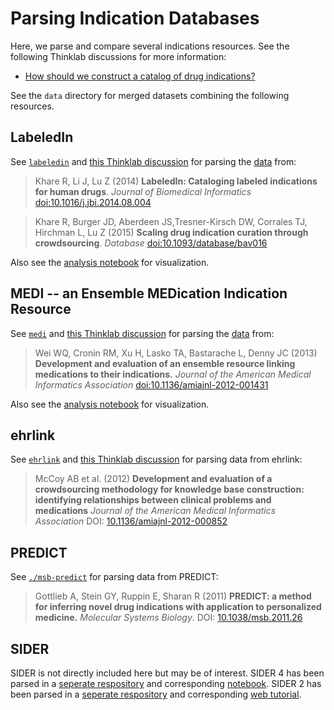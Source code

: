# Parsing Indication Databases

Here, we parse and compare several indications resources. See the following Thinklab discussions for more information:

+ [How should we construct a catalog of drug indications?](http://thinklab.com/discussion/how-should-we-construct-a-catalog-of-drug-indications/21)

See the `data` directory for merged datasets combining the following resources.

## LabeledIn

See [`labeledin`](labeledin) and [this Thinklab discussion](http://thinklab.com/discussion/processing-labeledin-to-extract-indications/46) for parsing the [data](http://ftp.ncbi.nlm.nih.gov/pub/lu/LabeledIn/) from:

> Khare R, Li J, Lu Z (2014) **LabeledIn: Cataloging labeled indications for human drugs**. *Journal of Biomedical Informatics* [doi:10.1016/j.jbi.2014.08.004](https://dx.doi.org/10.1016/j.jbi.2014.08.004)

> Khare R, Burger JD, Aberdeen JS,Tresner-Kirsch DW, Corrales TJ, Hirchman L, Lu Z (2015) **Scaling drug indication curation through crowdsourcing**. *Database* [doi:10.1093/database/bav016](https://dx.doi.org/10.1093/database/bav016)

Also see the [analysis notebook](http://git.dhimmel.com/indications/labeledin/) for visualization.

## MEDI -- an Ensemble MEDication Indication Resource

See [`medi`](medi) and [this Thinklab discussion](http://thinklab.com/discussion/medi-indications-data-discrepancy-in-resource-specific-counts/31) for parsing the [data](http://knowledgemap.mc.vanderbilt.edu/research/content/MEDI) from:

> Wei WQ, Cronin RM, Xu H, Lasko TA, Bastarache L, Denny JC (2013) **Development and evaluation of an ensemble resource linking medications to their indications.** *Journal of the American Medical Informatics Association* [doi:10.1136/amiajnl-2012-001431](http://dx.doi.org/10.1136/amiajnl-2012-001431)

Also see the [analysis notebook](http://git.dhimmel.com/indications/medi/) for visualization.

## ehrlink

See [`ehrlink`](ehrlink) and [this Thinklab discussion](http://thinklab.com/discussion/extracting-indications-from-the-ehrlink-resource/62) for parsing data from ehrlink:

> McCoy AB et al. (2012) **Development and evaluation of a crowdsourcing methodology for knowledge base construction: identifying relationships between clinical problems and medications** *Journal of the American Medical Informatics Association* DOI: [10.1136/amiajnl-2012-000852](https://dx.doi.org/10.1136/amiajnl-2012-000852)

## PREDICT

See [`./msb-predict`](msb-predict) for parsing data from PREDICT:

> Gottlieb A, Stein GY, Ruppin E, Sharan R (2011) **PREDICT: a method for inferring novel drug indications with application to personalized medicine.** *Molecular Systems Biology*. DOI: [10.1038/msb.2011.26](https://dx.doi.org/10.1038/msb.2011.26)

## SIDER

SIDER is not directly included here but may be of interest. SIDER 4 has been parsed in a [seperate respository](https://github.com/dhimmel/SIDER4) and corresponding [notebook](https://github.com/dhimmel/SIDER4/blob/master/SIDER4.ipynb). SIDER 2 has been parsed in a [seperate respository](https://github.com/dhimmel/SIDER2) and corresponding [web tutorial](http://git.dhimmel.com/SIDER2/).

